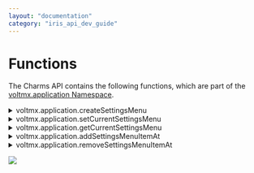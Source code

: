 ```yaml
---
layout: "documentation"
category: "iris_api_dev_guide"
---
```

                            


Functions
=========

The Charms API contains the following functions, which are part of the [voltmx.application Namespace](voltmx.application_functions.html).


<details close markdown="block"><summary>voltmx.application.createSettingsMenu</summary>

* * *

This API enables you to create a _Charm settings_ menu for an application.

<b>Syntax</b>

{% highlight VoltMx %}
voltmx.applicationcreateSettingsMenu ([id](#id), [menuSettings](#menuSettings));
{% endhighlight %}

<b>Input Parameters</b>

  
| Parameter | Description |
| --- | --- |
| id \[String\] - Mandatory | Identifier of the Charm setting menu created. |
| menuSettings \[Hash table\] - Mandatory | The menuSettings hash table comprises the following key-value pairs:**id**: ID of the Charm menu item.**text**: Name of the menu item. |

Example

{% highlight VoltMx %}//To create a Charm settings menu, enter the following  
var settingsMenuItem1 = {
    id: "about",
    text: "About"
};
var settingsMenuItem2 = {
    id: "help",
    text: "Help"
};
var settingsMenu = [settingsMenuItem1, settingsMenuItem2];
voltmx.application.createSettingsMenu("mysettingsmenu", settingsMenu);
{% endhighlight %}

<b>Return Values</b>

None.

Special Considerations

If a Charm setting menu is already created with the identifier passed, a new Charm setting menu will be created and the old Charm setting menu will be replaced with the new one. The same holds true for menu items as well.

At least one menu item must be present in the Charm settings menu created. A Charm settings menu with no menu items is invalid.

<b>Platform Availability</b>

Available on Windows only.

* * *

</details>
<details close markdown="block"><summary>voltmx.application.setCurrentSettingsMenu</summary>

* * *

This method uses the unique identifier which represents the Charm settings menu and sets it as current settings menu. There can be only one current settings menu that can be set any time. Calling this method multiple times, replaces the current Charm settings menu.

<b>Syntax</b>

{% highlight VoltMx %}
voltmx.application.setCurrentSettingsMenu([id](#id2));
{% endhighlight %}


Input Parameters

  
| Parameter | Description |
| --- | --- |
| id \[String\] - Mandatory | Identifier of the Charm setting menu to be set. |

 

Example

{% highlight VoltMx %}//To create a Charm settings menu, enter the following  
voltmx.application.setCurrentSettingsMenu("myMenu");
{% endhighlight %}

<b>Return Values</b>

None

<b>Platform Availability</b>

Available on Windows only.

* * *

</details>
<details close markdown="block"><summary>voltmx.application.getCurrentSettingsMenu</summary>

* * *

This method returns the unique identifier of the current menu that is set through getCurrentSettingsMenu.

<b>Syntax</b>

{% highlight VoltMx %}
voltmx.application.getCurrentSettingsMenu();
{% endhighlight %}


<b>Input Parameters</b>
None

Example

{% highlight VoltMx %}//To get the unique identifier a Charm settings menu, enter the following  
voltmx.application.getCurrentSettingsMenu();

//Alert the Current Charm Settings menu
alert("Current charm menu id is: " + currCharmMenuId);
{% endhighlight %}

<b>Return Values</b>

  
| Return value | Description |
| --- | --- |
| Unique Identifier | Identifier of the Charm setting menu to be set. |

 

<b>Platform Availability</b>

Available on Windows only.

* * *

</details>
<details close markdown="block"><summary>voltmx.application.addSettingsMenuItemAt</summary>

* * *

This API enables you to add a menu item at a given index in the Charm settings menu.

<b>Syntax</b>

{% highlight VoltMx %}
voltmx.application.addSettingsMenuItemAt ([id](#id3), [index](#index), [menuSettings](#menuSettings2));
{% endhighlight %}


<b>Input Parameters</b>

  
| Parameter | Description |
| --- | --- |
| id \[String\] - Mandatory. | Identifier of the Charm setting menu created. |
| index \[Number\] - Mandatory. | The index at which the menu item must be added. The index value lies between 0 and n-1. If the index is beyond the current length of the Charm menu items then the item is added to the end. |
| menuSettings \[Hash table\] - Mandatory | The menuSettings hash table comprises the following key-value pairs: **id**: ID of the Charm menu item. **text**: Name of the menu item. **onClick**: onclick event to be executed for the menu item. |

Example

To add a menu item at a given index, enter the following:

{% highlight VoltMx %}//The below function is the callback function for onClickClosure event of app menu item with id "appmenuitemid3".
function onClickClosure3() {
    //proceed with the logic
}

var settingsMenuItem1 = {
    id: "about",
    text: "About",
    onClick: onClickClosure3
};

//Adding the above app menu item at the index 3.
voltmx.application.addSettingsMenuItemAt("accountMenu", 3, settingsMenuItem1);
{% endhighlight %}

<b>Return Values</b>

None.

<b>Platform Availability</b>

Available on Windows only.

* * *

</details>
<details close markdown="block"><summary>voltmx.application.removeSettingsMenuItemAt</summary>

* * *

This API enables you to removes the specified App Menu item based on the index.

<b>Syntax</b>

{% highlight VoltMx %}
voltmx.application.removeSettingsMenuItemAt ([id](#id4), [index](#index2));
{% endhighlight %}

<b>Input Parameters</b>

  
| Parameter | Description |
| --- | --- |
| id \[String\] - Mandatory | Identifier of the Charm setting menu created. |
| index \[Number\] - Mandatory | The index from which the menu item must be removed. The index value lies between 0 and n-1. |

 

Example

To remove a menu item from a given index, enter the following:

{% highlight VoltMx %}//Removing a menu item from the index 3.
voltmx.application.removeSettingsMenuItemAt("charmmenu", 3);

{% endhighlight %}

<b>Return Values</b>

None

<b>Platform Availability</b>

Available on Windows only.

* * *

</details>

![](resources/prettify/onload.png)
